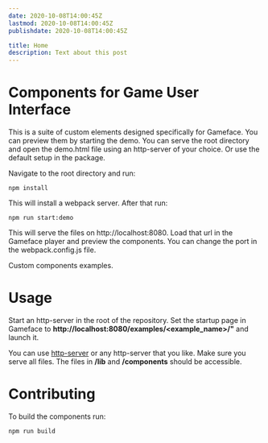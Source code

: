```yaml
---
date: 2020-10-08T14:00:45Z
lastmod: 2020-10-08T14:00:45Z
publishdate: 2020-10-08T14:00:45Z

title: Home
description: Text about this post
---
```


<!--Copyright (c) Coherent Labs AD. All rights reserved. -->

# Components for Game User Interface

This is a suite of custom elements designed specifically for Gameface. You can preview them by starting the demo. You can serve the root directory and open the demo.html file using an http-server of your choice. Or use the default setup in the package.

Navigate to the root directory and run:

    npm install

This will install a webpack server. After that run:

    npm run start:demo

This will serve the files on http://localhost:8080. Load that url in the Gameface player and preview the components.
You can change the port in the webpack.config.js file.

Custom components examples.

Usage
===================

Start an http-server in the root of the repository. Set the startup page in Gameface to
**http://localhost:8080/examples/<example_name>/"** and launch it.

You can use [http-server](https://www.npmjs.com/package/http-server) or any http-server that you like. Make sure you serve all files. The files in **/lib** and **/components** should be accessible.



Contributing
===================

To build the components run:

`npm run build`